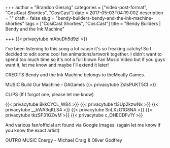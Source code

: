 +++
author = "Brandon Giesing"
categories = ["video-post-format", "CosiCast Shorties", "CosiCast"]
date = 2017-05-03T04:19:00Z
description = ""
draft = false
slug = "bendy-builders-bendy-and-the-ink-machine-shorties"
tags = ["CosiCast Shorties", "CosiCast"]
title = "Bendy Builders | Bendy and the Ink Machine"

+++
{{< privacytube mAbuDh5d9zI >}}

I've been listening to this song a lot cause it's so freaking catchy! So I
decided to edit some cool fan animations/artwork together. I didn't want to
spend too much time so it's not a full blown Fan Music Video but if you guys
want it, let me know and maybe I'll extend it later!

CREDITS
Bendy and the Ink Machine belongs to theMeatly Games.

MUSIC
Build Our Machine - DAGames
{{< privacytube ZstsPUKT5CI >}}

CLIPS
(If I forgot one, please let me know)

{{< privacytube 8kkCYCL_W84 >}}
{{< privacytube tI3Up2kzwNk >}}
{{< privacytube __bWA3qKLS4 >}}
{{< privacytube SnLXzG1G8NA >}}
{{< privacytube tkzSF31GZwM >}}
{{< privacytube c_OHECDFv1Y >}}

And various fan/official art found via Google Images. (again let me know if you
know the exact artist)

OUTRO MUSIC
Energy - Michael Craig & Oliver Godfrey
